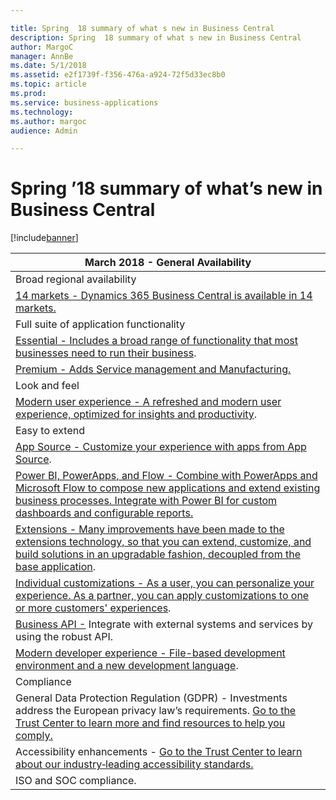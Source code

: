 ```yaml
---

title: Spring  18 summary of what s new in Business Central
description: Spring  18 summary of what s new in Business Central
author: MargoC
manager: AnnBe
ms.date: 5/1/2018
ms.assetid: e2f1739f-f356-476a-a924-72f5d33ec8b0
ms.topic: article
ms.prod: 
ms.service: business-applications
ms.technology: 
ms.author: margoc
audience: Admin

---
```

#  Spring ’18 summary of what’s new in Business Central




[!include[banner](../../../includes/banner.md)]

| March 2018 - General Availability                                                                                                                                                                                                                             |
|---------------------------------------------------------------------------------------------------------------------------------------------------------------------------------------------------------------------------------------------------------------|
| Broad regional availability                                                                                                                                                                                                                                   |
| [14 markets - Dynamics 365 Business Central is available in 14 markets. ](broad-regional-availability.md)                                                                                                                                                      |
| Full suite of application functionality                                                                                                                                                                                                                       |
| [Essential - Includes a broad range of functionality that most businesses need to run their business](essential-premium.md).                                                                                                                                      |
| [Premium - Adds Service management and Manufacturing. ](essential-premium.md)                                                                                                                                                                                       |
| Look and feel                                                                                                                                                                                                                                                 |
| [Modern user experience - A refreshed and modern user experience, optimized for insights and productivity](modern-user-experience.md).                                                                                                                                     |
| Easy to extend                                                                                                                                                                                                                                                |
| [App Source - Customize your experience with apps from App Source](extensibility/index.md).                                                                                                                                                                             |
| [Power BI, PowerApps, and Flow - Combine with PowerApps and Microsoft Flow to compose new applications and extend existing business processes. Integrate with Power BI for custom dashboards and configurable reports.](extensibility/index.md)                |
| [Extensions - Many improvements have been made to the extensions technology, so that you can extend, customize, and build solutions in an upgradable fashion, decoupled from the base application](extensibility/index.md).                                             |
| [Individual customizations - As a user, you can personalize your experience. As a partner, you can apply customizations to one or more customers' experiences](extensibility/index.md).                                                                  |
| [Business API -](extensibility/index.md) Integrate with external systems and services by using the robust API.                                                                                                                                                       |
| [Modern developer experience - File-based development environment and a new development language](extensibility/index.md).                                                                                                                           |
| Compliance                                                                                                                                                                                                                                                    |
| General Data Protection Regulation (GDPR) - Investments address the European privacy law’s requirements. [Go to the Trust Center to learn more and find resources to help you comply.](https://www.microsoft.com/en-us/TrustCenter/Privacy/gdpr/default.aspx) |
| Accessibility enhancements - [Go to the Trust Center to learn about our industry‑leading accessibility standards.](https://www.microsoft.com/en-us/trustcenter/compliance/accessibility)                                                                      |
| ISO and SOC compliance.                                                                                                                                                                                                                                       |

